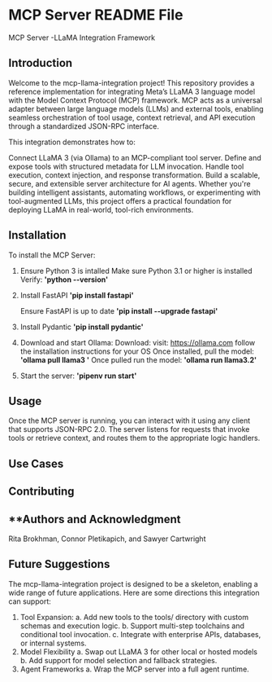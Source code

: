 # **MCP Server README File**
MCP Server -LLaMA Integration Framework

## **Introduction**

Welcome to the mcp-llama-integration project! This repository provides a reference implementation for integrating Meta’s LLaMA 3 language model with the Model Context Protocol (MCP) framework. MCP acts as a universal adapter between large language models (LLMs) and external tools, enabling seamless orchestration of tool usage, context retrieval, and API execution through a standardized JSON-RPC interface.

This integration demonstrates how to:

Connect LLaMA 3 (via Ollama) to an MCP-compliant tool server.
Define and expose tools with structured metadata for LLM invocation.
Handle tool execution, context injection, and response transformation.
Build a scalable, secure, and extensible server architecture for AI agents.
Whether you're building intelligent assistants, automating workflows, or experimenting with tool-augmented LLMs, this project offers a practical foundation for deploying LLaMA in real-world, tool-rich environments.

## **Installation**

To install the MCP Server:

1. Ensure Python 3 is intalled
    Make sure Python 3.1 or higher is installed
        Verify:
            **'python --version'**

2. Install FastAPI
        **'pip install fastapi'**

    Ensure FastAPI is up to date 
        **'pip install --upgrade fastapi'**

3. Install Pydantic
        **'pip install pydantic'**

4. Download and start Ollama:
    Download:
        visit: https://ollama.com
        follow the installation instructions for your OS 
    Once installed, pull the model:
        **'ollama pull llama3 '**
    Once pulled run the model:
        **'ollama run llama3.2'**

5. Start the server: 
    **'pipenv run start'**

## **Usage**

Once the MCP server is running, you can interact with it using any client that supports JSON-RPC 2.0. The server listens for requests that invoke tools or retrieve context, and routes them to the appropriate logic handlers.

## **Use Cases**

## **Contributing**


## **Authors and Acknowledgment
Rita Brokhman, Connor Pletikapich, and Sawyer Cartwright

## **Future Suggestions**
The mcp-llama-integration project is designed to be a skeleton, enabling a wide range of future applications. Here are some directions this integration can support:
1. Tool Expansion:
    a. Add new tools to the tools/ directory with custom schemas and execution logic.
    b. Support multi-step toolchains and conditional tool invocation.
    c. Integrate with enterprise APIs, databases, or internal systems.
2.  Model Flexibility
    a. Swap out LLaMA 3 for other local or hosted models
    b. Add support for model selection and fallback strategies.
3. Agent Frameworks
    a. Wrap the MCP server into a full agent runtime.

